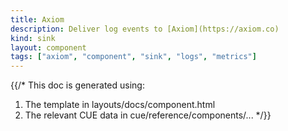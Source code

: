 ```yaml
---
title: Axiom
description: Deliver log events to [Axiom](https://axiom.co)
kind: sink
layout: component
tags: ["axiom", "component", "sink", "logs", "metrics"]
---
```


{{/*
This doc is generated using:

1. The template in layouts/docs/component.html
2. The relevant CUE data in cue/reference/components/...
*/}}
